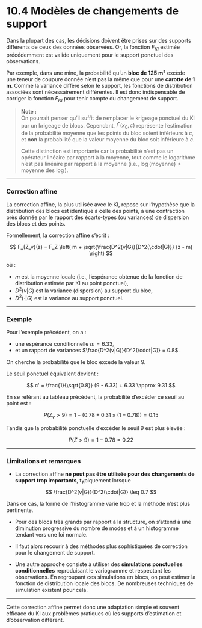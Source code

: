 # 10.4 Modèles de changements de support

Dans la plupart des cas, les décisions doivent être prises sur des supports différents de ceux des données observées. Or, la fonction $F_{KI}$ estimée précédemment est valide uniquement pour le support ponctuel des observations.

Par exemple, dans une mine, la probabilité qu’un **bloc de 125 m³** excède une teneur de coupure donnée n’est pas la même que pour une **carotte de 1 m**. Comme la variance diffère selon le support, les fonctions de distribution associées sont nécessairement différentes. Il est donc indispensable de corriger la fonction $F_{KI}$ pour tenir compte du changement de support.

> **Note :**  
> On pourrait penser qu’il suffit de remplacer le krigeage ponctuel du KI par un krigeage de blocs. Cependant, $I^*(x_0, c)$ représente l’estimation de la probabilité moyenne que les points du bloc soient inférieurs à $c$, et **non** la probabilité que la valeur moyenne du bloc soit inférieure à $c$.  
>  
> Cette distinction est importante car la probabilité n’est pas un opérateur linéaire par rapport à la moyenne, tout comme le logarithme n’est pas linéaire par rapport à la moyenne (i.e., $\log(\text{moyenne}) \neq \text{moyenne des } \log$).

---

### Correction affine

La correction affine, la plus utilisée avec le KI, repose sur l’hypothèse que la distribution des blocs est identique à celle des points, à une contraction près donnée par le rapport des écarts-types (ou variances) de dispersion des blocs et des points.

Formellement, la correction affine s’écrit :

$$
F_{Z_v}(z) = F_Z \left( m + \sqrt{\frac{D^2(v|G)}{D^2(\cdot|G)}} (z - m) \right)
$$

où :

- $m$ est la moyenne locale (i.e., l’espérance obtenue de la fonction de distribution estimée par KI au point ponctuel),
- $D^2(v|G)$ est la variance (dispersion) au support du bloc,
- $D^2(\cdot|G)$ est la variance au support ponctuel.

---

### Exemple

Pour l’exemple précédent, on a :

- une espérance conditionnelle $m = 6.33$,
- et un rapport de variances $\frac{D^2(v|G)}{D^2(\cdot|G)} = 0.8$.

On cherche la probabilité que le bloc excède la valeur 9.

Le seuil ponctuel équivalent devient :

$$
c' = \frac{1}{\sqrt{0.8}} (9 - 6.33) + 6.33 \approx 9.31
$$

En se référant au tableau précédent, la probabilité d’excéder ce seuil au point est :

$$
P(Z_v > 9) = 1 - \left(0.78 + 0.31 \times (1 - 0.78) \right) = 0.15
$$

Tandis que la probabilité ponctuelle d’excéder le seuil 9 est plus élevée :

$$
P(Z > 9) = 1 - 0.78 = 0.22
$$

---

### Limitations et remarques

- La correction affine **ne peut pas être utilisée pour des changements de support trop importants**, typiquement lorsque

$$
\frac{D^2(v|G)}{D^2(\cdot|G)} \leq 0.7
$$

Dans ce cas, la forme de l’histogramme varie trop et la méthode n’est plus pertinente.

- Pour des blocs très grands par rapport à la structure, on s’attend à une diminution progressive du nombre de modes et à un histogramme tendant vers une loi normale.

- Il faut alors recourir à des méthodes plus sophistiquées de correction pour le changement de support.

- Une autre approche consiste à utiliser des **simulations ponctuelles conditionnelles** reproduisant le variogramme et respectant les observations. En regroupant ces simulations en blocs, on peut estimer la fonction de distribution locale des blocs. De nombreuses techniques de simulation existent pour cela.

---

Cette correction affine permet donc une adaptation simple et souvent efficace du KI aux problèmes pratiques où les supports d’estimation et d’observation diffèrent.
